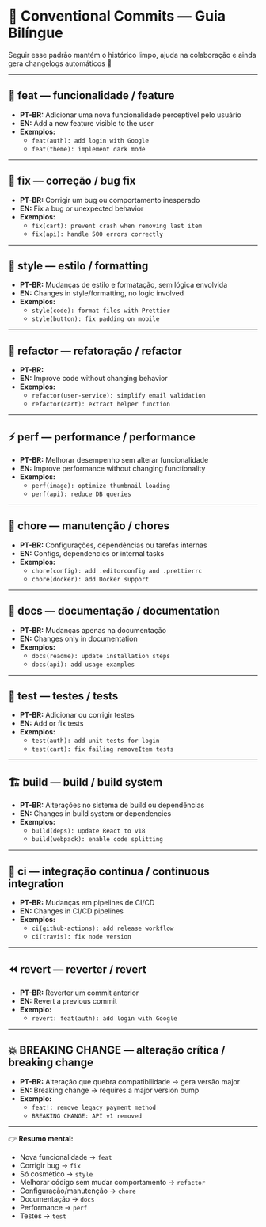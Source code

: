 # 🧾 Conventional Commits — Guia Bilíngue

Seguir esse padrão mantém o histórico limpo, ajuda na colaboração e ainda gera changelogs automáticos 🚀  

---

## 🎉 feat — funcionalidade / feature

- **PT-BR:** Adicionar uma nova funcionalidade perceptível pelo usuário  
- **EN:** Add a new feature visible to the user  
- **Exemplos:**  
  - `feat(auth): add login with Google`  
  - `feat(theme): implement dark mode`  

---

## 🐛 fix — correção / bug fix

- **PT-BR:** Corrigir um bug ou comportamento inesperado  
- **EN:** Fix a bug or unexpected behavior  
- **Exemplos:**  
  - `fix(cart): prevent crash when removing last item`  
  - `fix(api): handle 500 errors correctly`  

---

## 💅 style — estilo / formatting

- **PT-BR:** Mudanças de estilo e formatação, sem lógica envolvida  
- **EN:** Changes in style/formatting, no logic involved  
- **Exemplos:**  
  - `style(code): format files with Prettier`  
  - `style(button): fix padding on mobile`  

---

## 🔨 refactor — refatoração / refactor

- **PT-BR:**
- **EN:** Improve code without changing behavior  
- **Exemplos:**  
  - `refactor(user-service): simplify email validation`  
  - `refactor(cart): extract helper function`  

---

## ⚡ perf — performance / performance

- **PT-BR:** Melhorar desempenho sem alterar funcionalidade  
- **EN:** Improve performance without changing functionality  
- **Exemplos:**  
  - `perf(image): optimize thumbnail loading`  
  - `perf(api): reduce DB queries`  

---

## 🔧 chore — manutenção / chores

- **PT-BR:** Configurações, dependências ou tarefas internas  
- **EN:** Configs, dependencies or internal tasks  
- **Exemplos:**  
  - `chore(config): add .editorconfig and .prettierrc`  
  - `chore(docker): add Docker support`  

---

## 📖 docs — documentação / documentation

- **PT-BR:** Mudanças apenas na documentação  
- **EN:** Changes only in documentation  
- **Exemplos:**  
  - `docs(readme): update installation steps`  
  - `docs(api): add usage examples`  

---

## 🧪 test — testes / tests

- **PT-BR:** Adicionar ou corrigir testes  
- **EN:** Add or fix tests  
- **Exemplos:**  
  - `test(auth): add unit tests for login`  
  - `test(cart): fix failing removeItem tests`  

---

## 🏗 build — build / build system

- **PT-BR:** Alterações no sistema de build ou dependências  
- **EN:** Changes in build system or dependencies  
- **Exemplos:**  
  - `build(deps): update React to v18`  
  - `build(webpack): enable code splitting`  

---

## 🤖 ci — integração contínua / continuous integration

- **PT-BR:** Mudanças em pipelines de CI/CD  
- **EN:** Changes in CI/CD pipelines  
- **Exemplos:**  
  - `ci(github-actions): add release workflow`  
  - `ci(travis): fix node version`  

---

## ⏪ revert — reverter / revert

- **PT-BR:** Reverter um commit anterior  
- **EN:** Revert a previous commit  
- **Exemplo:**  
  - `revert: feat(auth): add login with Google`  

---

## 💥 BREAKING CHANGE — alteração crítica / breaking change

- **PT-BR:** Alteração que quebra compatibilidade → gera versão major  
- **EN:** Breaking change → requires a major version bump  
- **Exemplo:**  
  - `feat!: remove legacy payment method`  
  - `BREAKING CHANGE: API v1 removed`  

---

👉 **Resumo mental:**  

- Nova funcionalidade → `feat`  
- Corrigir bug → `fix`  
- Só cosmético → `style`  
- Melhorar código sem mudar comportamento → `refactor`  
- Configuração/manutenção → `chore`  
- Documentação → `docs`  
- Performance → `perf`  
- Testes → `test`  
